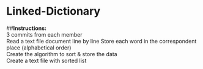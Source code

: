 # **Linked-Dictionary**    
##**Instructions:**    
  3 commits from each member  
  Read a text file document line by line
  Store each word in the correspondent place (alphabetical order)  
  Create the algorithm to sort & store the data  
  Create a text file with sorted list  
  
